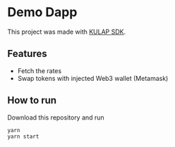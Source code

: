 # Demo Dapp

This project was made with [KULAP SDK](https://github.com/kulapio/kulap-sdk).

## Features

* Fetch the rates
* Swap tokens with injected Web3 wallet (Metamask)

## How to run

Download this repository and run

```
yarn 
yarn start
```
